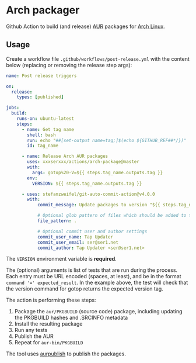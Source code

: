 # Arch packager

Github Action to build (and release) [AUR](https://aur.archlinux.org/) packages for [Arch Linux](https://www.archlinux.org/).

## Usage

Create a workflow file `.github/workflows/post-release.yml` with the content below (replacing or removing the release step args):

```yml
name: Post release triggers

on: 
  release:
    types: [published]

jobs:
  build:
    runs-on: ubuntu-latest
    steps:
      - name: Get tag name
        shell: bash
        run: echo "##[set-output name=tag;]$(echo ${GITHUB_REF##*/})"
        id: tag_name

      - name: Release Arch AUR packages
        uses: xxxserxxx/actions/arch-package@master
        with:
          args: gotop%20-V=${{ steps.tag_name.outputs.tag }}
        env:
          VERSION: ${{ steps.tag_name.outputs.tag }}

      - uses: stefanzweifel/git-auto-commit-action@v4.0.0
        with:
            commit_message: Update packages to version "${{ steps.tag_name.outputs.tag }}"

            # Optional glob pattern of files which should be added to the commit
            file_pattern: .

            # Optional commit user and author settings
            commit_user_name: Tap Updater
            commit_user_email: ser@ser1.net
            commit_author: Tap Updater <ser@ser1.net>
```

The `VERSION` environment variable is **required**.

The (optional) arguments is list of tests that are run during the process. Each entry must be URL encoded (spaces, at least), and be in the format `command '=' expected_result`.  In the example above, the test will check that the version command for gotop returns the expected version tag.

The action is performing these steps:

1. Package the `aur/PKGBUILD` (source code) package, including updating the PKGBUILD hashes and .SRCINFO metadata
2. Install the resulting package 
3. Run any tests
4. Publish the AUR
5. Repeat for `aur-bin/PKGBUILD`

The tool uses [aurpublish](https://github.com/eli-schwartz/aurpublish) to publish the packages.
